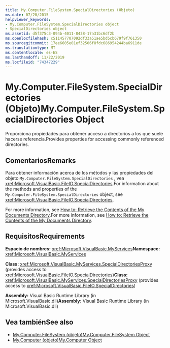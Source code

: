 ```yaml
---
title: My.Computer.FileSystem.SpecialDirectories (Objeto)
ms.date: 07/20/2015
helpviewer_keywords:
- My.Computer.FileSystem.SpecialDirectories object
- SpecialDirectories object
ms.assetid: d5f375c3-094b-4011-8438-17a31bc6df2b
ms.openlocfilehash: c511457707092df33a51ae5bd5cb679f9f761350
ms.sourcegitcommit: 17ee6605e01ef32506f8fdc686954244ba6911de
ms.translationtype: MT
ms.contentlocale: es-ES
ms.lasthandoff: 11/22/2019
ms.locfileid: "74347229"
---
```

# <a name="mycomputerfilesystemspecialdirectories-object"></a><span data-ttu-id="9cd91-102">My.Computer.FileSystem.SpecialDirectories (Objeto)</span><span class="sxs-lookup"><span data-stu-id="9cd91-102">My.Computer.FileSystem.SpecialDirectories Object</span></span>
<span data-ttu-id="9cd91-103">Proporciona propiedades para obtener acceso a directorios a los que suele hacerse referencia.</span><span class="sxs-lookup"><span data-stu-id="9cd91-103">Provides properties for accessing commonly referenced directories.</span></span>  
  
## <a name="remarks"></a><span data-ttu-id="9cd91-104">Comentarios</span><span class="sxs-lookup"><span data-stu-id="9cd91-104">Remarks</span></span>  
 <span data-ttu-id="9cd91-105">Para obtener información acerca de los métodos y las propiedades del objeto `My.Computer.FileSystem.SpecialDirectories` , vea <xref:Microsoft.VisualBasic.FileIO.SpecialDirectories>.</span><span class="sxs-lookup"><span data-stu-id="9cd91-105">For information about the methods and properties of the `My.Computer.FileSystem.SpecialDirectories` object, see <xref:Microsoft.VisualBasic.FileIO.SpecialDirectories>.</span></span>  
  
 <span data-ttu-id="9cd91-106">For more information, see [How to: Retrieve the Contents of the My Documents Directory](../../../visual-basic/developing-apps/programming/drives-directories-files/how-to-retrieve-the-contents-of-the-my-documents-directory.md).</span><span class="sxs-lookup"><span data-stu-id="9cd91-106">For more information, see [How to: Retrieve the Contents of the My Documents Directory](../../../visual-basic/developing-apps/programming/drives-directories-files/how-to-retrieve-the-contents-of-the-my-documents-directory.md).</span></span>  
  
## <a name="requirements"></a><span data-ttu-id="9cd91-107">Requisitos</span><span class="sxs-lookup"><span data-stu-id="9cd91-107">Requirements</span></span>  
 <span data-ttu-id="9cd91-108">**Espacio de nombres:** <xref:Microsoft.VisualBasic.MyServices></span><span class="sxs-lookup"><span data-stu-id="9cd91-108">**Namespace:** <xref:Microsoft.VisualBasic.MyServices></span></span>  
  
 <span data-ttu-id="9cd91-109">**Class:** <xref:Microsoft.VisualBasic.MyServices.SpecialDirectoriesProxy> (provides access to <xref:Microsoft.VisualBasic.FileIO.SpecialDirectories>)</span><span class="sxs-lookup"><span data-stu-id="9cd91-109">**Class:** <xref:Microsoft.VisualBasic.MyServices.SpecialDirectoriesProxy> (provides access to <xref:Microsoft.VisualBasic.FileIO.SpecialDirectories>)</span></span>  
  
 <span data-ttu-id="9cd91-110">**Assembly:** Visual Basic Runtime Library (in Microsoft.VisualBasic.dll)</span><span class="sxs-lookup"><span data-stu-id="9cd91-110">**Assembly:** Visual Basic Runtime Library (in Microsoft.VisualBasic.dll)</span></span>  
  
## <a name="see-also"></a><span data-ttu-id="9cd91-111">Vea también</span><span class="sxs-lookup"><span data-stu-id="9cd91-111">See also</span></span>

- [<span data-ttu-id="9cd91-112">My.Computer.FileSystem (objeto)</span><span class="sxs-lookup"><span data-stu-id="9cd91-112">My.Computer.FileSystem Object</span></span>](../../../visual-basic/language-reference/objects/my-computer-filesystem-object.md)
- [<span data-ttu-id="9cd91-113">My.Computer (objeto)</span><span class="sxs-lookup"><span data-stu-id="9cd91-113">My.Computer Object</span></span>](../../../visual-basic/language-reference/objects/my-computer-object.md)
